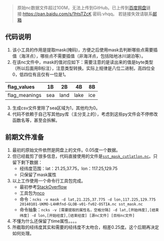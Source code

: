 > 原始nc数据文件超过100M，无法上传到GitHub。已上传到[百度网盘](https://pan.baidu.com/s/1htsTZcK)链接:https://pan.baidu.com/s/1htsTZcK  密码:vhqq。
> 若链接失效请联系[邮箱](kuaiqleqren@163.com)

## 代码说明
1. 该小工具的作用是提取mask(掩码)，方便之后使用mask去判断哪些点需要插值（海洋点），哪些点不需要插值（非海洋点，包括陆地冰川湖泊等）。
2. 在该nc文件中，mask的值对应如下：需要注意的是读出来的值是byte类型（所以后面用B标注），注意类型转换。实际上规律是八位二进制，高四位全0，低四位有且仅有一位是1。

|flag_values|1B|2B|4B|8B|
|:-|:-:|:-:|:-:|:-:|
|flag_meanings|sea|land|lake|ice|
3. 生成csv文件里除了sea区域为1，其他均为0。
4. 代码不依赖于自己写其他py库（主分支上的），考虑到这些py文件会不停修改函数名等，甚至会拆解。

## 前期文件准备
1. 最初的原始文件依然是网盘上的文件。0.05度一个数据。
2. 但已经裁剪了很多信息，代码直接使用的文件是[```sst_mask_cutlatlon.nc```](./sst_mask.nc)。只留下剩下数据：
    + 经纬度范围：lat：21.25,37.75，lon：117.25,129.75
    + 只保留了mask属性
3. 以上工作使用一个命令行工具包完成。
    + 最初参考[StackOverflow](https://stackoverflow.com/questions/29135885/netcdf4-extract-for-subset-of-lat-lon)
    + 工具包为[nco](http://nco.sourceforge.net/nco.html#ncks-netCDF-Kitchen-Sink)
    + 命令：```ncks -v mask -d lat,21.225,37.775 -d lon,117.225,129.775 20140101-UKMO-L4HRfnd-GLOB-v01-fv02-OSTIA.nc sst_mask.nc```
    + 命令抽象：```ncks -v [需要提取的属性名，空格分隔] -d lat,[开始纬度],[结束纬度] -d lon,[开始经度],[结束经度] [源nc文件] [目标nc文件]```
4. 不懂为什么还保留了time属性。。。。
4. 所截取的经纬度其实和需要的经纬度不太吻合，相差0.25度。这个后期再决定如何处理。
